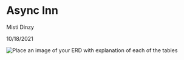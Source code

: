 # Async Inn

Misti Dinzy

10/18/2021

![Place an image of your ERD with explanation of each of the tables]()

